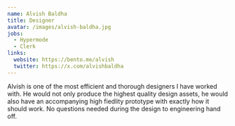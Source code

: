 ```yaml
---
name: Alvish Baldha
title: Designer
avatar: /images/alvish-baldha.jpg
jobs:
  - Hypermode
  - Clerk
links:
  website: https://bento.me/alvish
  twitter: https://x.com/alvishbaldha
---
```


Alvish is one of the most efficient and thorough designers I have worked with. He would not only produce the highest quality design assets, he would also have an accompanying high fiedlity prototype with exactly how it should work. No questions needed during the design to engineering hand off.
